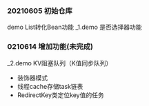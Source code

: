 ### 20210605 初始仓库
demo List转化Bean功能
_1.demo 是否选择器功能

### 0210614 增加功能(未完成)
_2.demo KV阻塞队列（K值同步队列）
* 装饰器模式
* 线程cache存储task链表
* RedirectKey类定位key值的任务